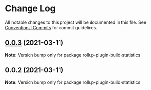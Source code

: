 # Change Log

All notable changes to this project will be documented in this file.
See [Conventional Commits](https://conventionalcommits.org) for commit guidelines.

## [0.0.3](https://github.com/nemwiz/build-statistics-plugin/compare/v0.0.2...v0.0.3) (2021-03-11)

**Note:** Version bump only for package rollup-plugin-build-statistics





## 0.0.2 (2021-03-11)

**Note:** Version bump only for package rollup-plugin-build-statistics
